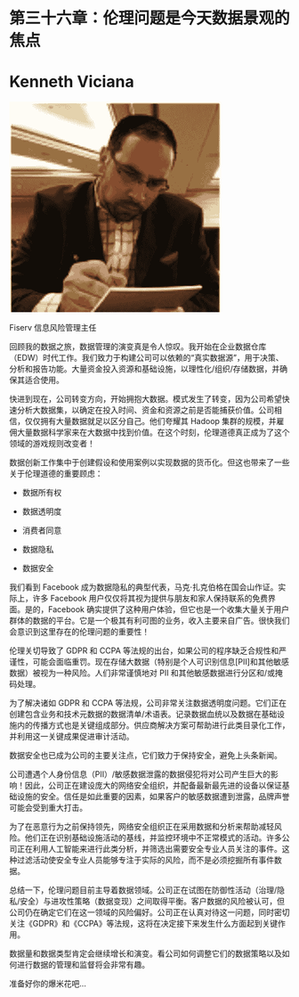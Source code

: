 # 第三十六章：伦理问题是今天数据景观的焦点

# Kenneth Viciana

![](img/Kenneth_Viciana.png)

Fiserv 信息风险管理主任

回顾我的数据之旅，数据管理的演变真是令人惊叹。我开始在企业数据仓库（EDW）时代工作。我们致力于构建公司可以依赖的“真实数据源”，用于决策、分析和报告功能。大量资金投入资源和基础设施，以理性化/组织/存储数据，并确保其适合使用。

快进到现在，公司转变方向，开始拥抱大数据。模式发生了转变，因为公司希望快速分析大数据集，以确定在投入时间、资金和资源之前是否能捕获价值。公司相信，仅仅拥有大量数据就足以区分自己。他们夸耀其 Hadoop 集群的规模，并雇佣大量数据科学家来在大数据中找到价值。在这个时刻，伦理道德真正成为了这个领域的游戏规则改变者！

数据创新工作集中于创建假设和使用案例以实现数据的货币化。但这也带来了一些关于伦理道德的重要顾虑：

+   数据所有权

+   数据透明度

+   消费者同意

+   数据隐私

+   数据安全

我们看到 Facebook 成为数据隐私的典型代表，马克·扎克伯格在国会山作证。实际上，许多 Facebook 用户仅仅将其视为提供与朋友和家人保持联系的免费界面。是的，Facebook 确实提供了这种用户体验，但它也是一个收集大量关于用户群体的数据的平台。它是一个极其有利可图的业务，收入主要来自广告。很快我们会意识到这里存在的伦理问题的重要性！

伦理关切导致了 GDPR 和 CCPA 等法规的出台，如果公司的程序缺乏合规性和严谨性，可能会面临重罚。现在存储大数据（特别是个人可识别信息[PII]和其他敏感数据）被视为一种风险。人们非常谨慎地对 PII 和其他敏感数据进行分区和/或掩码处理。

为了解决诸如 GDPR 和 CCPA 等法规，公司非常关注数据透明度问题。它们正在创建包含业务和技术元数据的数据清单/术语表。记录数据血统以及数据在基础设施内的传播方式也是关键组成部分。供应商解决方案可帮助进行此类目录化工作，并利用这一关键成果促进审计活动。

数据安全也已成为公司的主要关注点，它们致力于保持安全，避免上头条新闻。

公司遭遇个人身份信息（PII）/敏感数据泄露的数据侵犯将对公司产生巨大的影响！因此，公司正在建设庞大的网络安全组织，并配备最新最先进的设备以保证基础设施的安全。信任是如此重要的因素，如果客户的敏感数据遭到泄露，品牌声誉可能会受到重大打击。

为了在恶意行为之前保持领先，网络安全组织正在采用数据和分析来帮助减轻风险。他们正在识别基础设施活动的基线，并监控环境中不正常模式的活动。许多公司正在利用人工智能来进行此类分析，并筛选出需要安全专业人员关注的事件。这种过滤活动使安全专业人员能够专注于实际的风险，而不是必须挖掘所有事件数据。

总结一下，伦理问题目前主导着数据领域。公司正在试图在防御性活动（治理/隐私/安全）与进攻性策略（数据变现）之间取得平衡。客户数据的风险被认可，但公司仍在确定它们在这一领域的风险偏好。公司正在认真对待这一问题，同时密切关注《GDPR》和《CCPA》等法规，这将在决定接下来发生什么方面起到关键作用。

数据量和数据类型肯定会继续增长和演变。看公司如何调整它们的数据策略以及如何进行数据的管理和监督将会非常有趣。

准备好你的爆米花吧...
